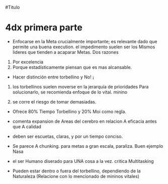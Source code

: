 #Titulo 
# 4dx primera parte 
- Enfocarse en la Meta crucialmente importante;
es relevante dado que permite una buena execution. el impedimento suelen ser los Mismos lideres que tienden a acaparar Metas.
	Dos razones

1) Por excelencia
2) Porque estadísticamente piensan que es mas alcansable.

- Hacer distinción entre torbellino y No! ¡
1) los torbellinos suelen moverse en la jerarquía de
prioridades
	Para solucionarlo, se recomienda enfoque de lo vital. minino

2) se corre el riesgo de tomar demasiadas.

- Ofrece 80% Tiempo Torbellino y 20% Moi como regla.

- comenta expansion de Areas del cerebro en relacion A eficacia antes que A calidad

- deben ser escuetas, claras, y por un tiempo
conciso.

- Se parece A chunking. para metas a gran escala, paraliza.
Buen ejemplo Nasa

- el ser Humano diserado para UNA cosa a la vez.
critica Multitasking

- Pueden estar dentro o fuera del torbellino, dependiendo
de la Naturaleza
(Relacione con lo mencionado de mininos vitales)